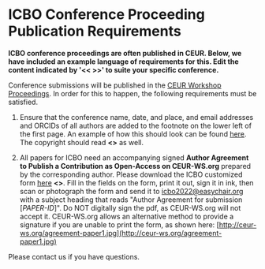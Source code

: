 # ICBO Conference Proceeding Publication Requirements

**ICBO conference proceedings are often published in CEUR. Below, we have included an example language of requirements for this. Edit the content indicated by '<< >>' to suite your specific conference.**


Conference submissions will be published in the [CEUR Workshop Proceedings](http://ceur-ws.org/). In order for this to happen, the following requirements must be satisfied.

1. Ensure that the conference name, date, and place, and email addresses and ORCIDs of all authors are added to the footnote on the lower left of the first page.  An example of how this should look can be found [here](images/ICBO_Author_Footnote.jpg). The copyright should read **<<INSERT YEAR>>** as well.



2. All papers for ICBO need an accompanying signed **Author Agreement to Publish a Contribution as Open-Access on CEUR-WS.org** prepared by the corresponding author. Please download the ICBO customized form [here](ceur-author-agreement-ccby-ntp-for-ICBO.pdf) **<<Change form for specific your ICBO conference>>**.
Fill in the fields on the form, print it out, sign it in ink, then scan or photograph the form and send it to icbo2022@easychair.org with a subject heading that reads "Author Agreement for submission [*PAPER-ID*]". Do NOT digitally sign the pdf, as CEUR-WS.org will not accept it. CEUR-WS.org allows an alternative method to provide a signature if you are unable to print the form, as shown here: [http://ceur-ws.org/agreement-paper1.jpg](http://ceur-ws.org/agreement-paper1.jpg)

Please contact us if you have questions.
